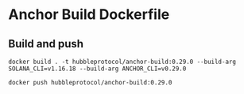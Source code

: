 # Anchor Build Dockerfile

## Build and push

```shell
docker build . -t hubbleprotocol/anchor-build:0.29.0 --build-arg SOLANA_CLI=v1.16.18 --build-arg ANCHOR_CLI=v0.29.0

docker push hubbleprotocol/anchor-build:0.29.0
```
